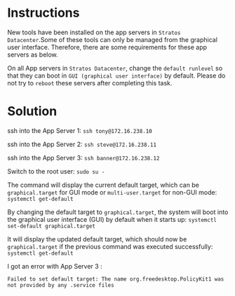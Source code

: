 # Instructions

New tools have been installed on the app servers in `Stratos Datacenter`.Some of these tools can only be managed from the graphical user interface. Therefore, there are some requirements for these app servers as below.

On all App servers in `Stratos Datacenter`, change the `default runlevel` so that they can boot in `GUI (graphical user interface)` by default. Please do not try to `reboot` these servers after completing this task.

# Solution

ssh into the App Server 1: `ssh tony@172.16.238.10`

ssh into the App Server 2: `ssh steve@172.16.238.11`

ssh into the App Server 3: `ssh banner@172.16.238.12`

Switch to the root user: `sudo su -`

The command will display the current default target, which can be `graphical.target` for GUI mode or `multi-user.target` for non-GUI mode: `systemctl get-default`

By changing the default target to `graphical.target`, the system will boot into the graphical user interface (GUI) by default when it starts up: `systemctl set-default graphical.target`

It will display the updated default target, which should now be `graphical.target` if the previous command was executed successfully: `systemctl get-default`

I got an error with App Server 3 :

`Failed to set default target: The name org.freedesktop.PolicyKit1 was not provided by any .service files`

